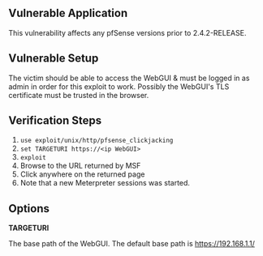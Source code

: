 ## Vulnerable Application

This vulnerability affects any pfSense versions prior to 2.4.2-RELEASE.

## Vulnerable Setup

The victim should be able to access the WebGUI & must be logged in as admin in order for this exploit to work. Possibly the WebGUI's TLS certificate must be trusted in the browser.

## Verification Steps

  1. `use exploit/unix/http/pfsense_clickjacking`
  2. `set TARGETURI https://<ip WebGUI>`
  3. `exploit`
  4. Browse to the URL returned by MSF
  5. Click anywhere on the returned page
  6. Note that a new Meterpreter sessions was started.


## Options

**TARGETURI**

The base path of the WebGUI. The default base path is https://192.168.1.1/
